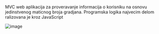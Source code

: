MVC web aplikacija za proveravanje informacija o korisniku na osnovu jedinstvenog maticnog broja gradjana. 
Programska logika najvecim delom ralizovana je kroz JavaScript

![image](https://github.com/user-attachments/assets/f0cd88d2-523e-4956-8de9-6fd632f6490b)


